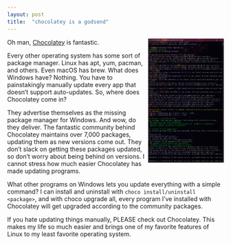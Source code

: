 ```yaml
---
layout: post
title:  "chocolatey is a godsend"
---
```


<img align="right" height="35%" width="35%" src="/assets/img/chocolatey-is-a-godsend/image.png">

Oh man, [Chocolatey](https://chocolatey.org/) is fantastic.

Every other operating system has some sort of package manager. Linux has apt, yum, pacman, and others. Even macOS has brew. What does Windows have? Nothing. You have to painstakingly manually update every app that doesn’t support auto-updates. So, where does Chocolatey come in?

They advertise themselves as the missing package manager for Windows. And wow, do they deliver. The fantastic community behind Chocolatey maintains over 7,000 packages, updating them as new versions come out. They don’t slack on getting these packages updated, so don’t worry about being behind on versions. I cannot stress how much easier Chocolatey has made updating programs.

What other programs on Windows lets you update everything with a simple command? I can install and uninstall with ```choco install/uninstall <package>```, and with choco upgrade all, every program I’ve installed with Chocolatey will get upgraded according to the community packages.

If you hate updating things manually, PLEASE check out Chocolatey. This makes my life so much easier and brings one of my favorite features of Linux to my least favorite operating system.
